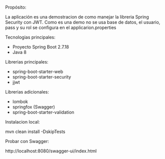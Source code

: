 
Propósito:

La aplicación es una demostracion de como manejar la libreria Spring Security con JWT.
Como es una demo no se usa base de datos, el usuario, pass y su rol se configura en el applicarion.properties



Tecnologias principales:

- Proyecto Spring Boot 2.7.18
- Java 8

Librerias principales:

- spring-boot-starter-web
- spring-boot-starter-security
- jjwt

Librerias adicionales:

- lombok
- springfox (Swagger)
- spring-boot-starter-validation

Instalacion local:

mvn clean install -DskipTests

Probar con Swagger:

http://localhost:8080/swagger-ui/index.html

